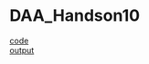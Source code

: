 # DAA_Handson10
[code](https://github.com/mounikamittapalli/DAA_Handson10/blob/50180fa2328d81f413bf58fb0bf4b4c51cc3ad7d/hashTable.py)    
[output](https://github.com/mounikamittapalli/DAA_Handson10/blob/50180fa2328d81f413bf58fb0bf4b4c51cc3ad7d/hashTable%20output.png)
